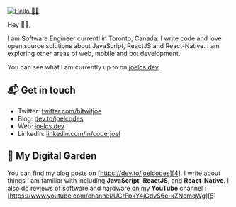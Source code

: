 [![Hello 👋🏻](https://i.ibb.co/JmLrV31/Github-1.png)][1]

Hey 👋🏻,

I am Software Engineer currentl in Toronto, Canada. I write code and love open source
solutions about JavaScript, ReactJS and React-Native. I am exploring other areas of web, mobile and bot development.

You can see what I am currently up to on [joelcs.dev][1].

## 📬 Get in touch

- Twitter: [twitter.com/bitwitjoe][3]
- Blog: [dev.to/joelcodes][4]
- Web: [joelcs.dev][1]
- LinkedIn: [linkedin.com/in/coderjoel][2]

## 🌳 My Digital Garden

You can find my blog posts on [https://dev.to/joelcodes][4]. I write about things
I am familiar with including **JavaScript**, **ReactJS**, and **React-Native**.
I also do reviews of software and hardware on my **YouTube** channel : [https://www.youtube.com/channel/UCrFpkY4jGdvS6e-kZNemqWg][5]

[1]: https://joelcs.dev
[2]: https://www.linkedin.com/in/coderjoel/
[3]: https://twitter.com/bitwitjoe
[4]: https://dev.to/joelcodes
